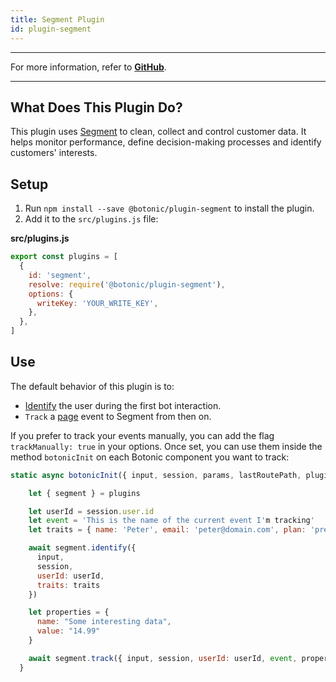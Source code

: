 ```yaml
---
title: Segment Plugin
id: plugin-segment
---
```


---

For more information, refer to **[GitHub](https://github.com/hubtype/botonic/tree/master/packages/botonic-plugin-segment)**.

---

## What Does This Plugin Do?

This plugin uses [Segment](https://segment.com/) to clean, collect and control customer data. It helps monitor performance, define decision-making processes and identify customers' interests.

## Setup

1. Run `npm install --save @botonic/plugin-segment` to install the plugin.
2. Add it to the `src/plugins.js` file:

**src/plugins.js**

```javascript
export const plugins = [
  {
    id: 'segment',
    resolve: require('@botonic/plugin-segment'),
    options: {
      writeKey: 'YOUR_WRITE_KEY',
    },
  },
]
```

## Use

The default behavior of this plugin is to:

- [Identify](https://segment.com/docs/spec/identify/) the user during the first bot interaction.
- `Track` a [page](https://segment.com/docs/spec/page/) event to Segment from then on.

If you prefer to track your events manually, you can add the flag `trackManually: true` in your options. Once set, you can use them inside the method `botonicInit` on each Botonic component you want to track:

```javascript
static async botonicInit({ input, session, params, lastRoutePath, plugins }) {

    let { segment } = plugins

    let userId = session.user.id
    let event = 'This is the name of the current event I'm tracking'
    let traits = { name: 'Peter', email: 'peter@domain.com', plan: 'premium' }

    await segment.identify({
      input,
      session,
      userId: userId,
      traits: traits
    })

    let properties = {
      name: "Some interesting data",
      value: "14.99"
    }

    await segment.track({ input, session, userId: userId, event, properties })
  }
```
